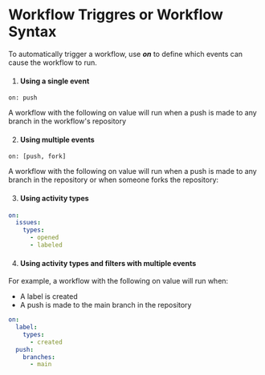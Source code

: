 
# Workflow Triggres or Workflow Syntax

To automatically trigger a workflow, use ***on*** to define which events can cause the workflow to run.

1. #### Using a single event
`on: push`

A workflow with the following on value will run when a push is made to any branch in the workflow's repository

2. #### Using multiple events
`on: [push, fork]`

A workflow with the following on value will run when a push is made to any branch in the repository or when someone forks the repository:

3. #### Using activity types
``` yaml
on:
  issues:
    types:
      - opened
      - labeled
```
4. #### Using activity types and filters with multiple events
For example, a workflow with the following on value will run when:

* A label is created
* A push is made to the main branch in the repository
``` yaml
on:
  label:
    types:
      - created
  push:
    branches:
      - main
```
